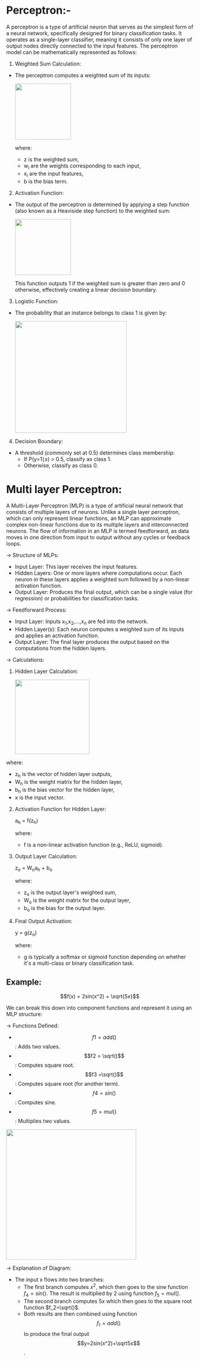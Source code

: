 # Perceptron:-
   A perceptron is a type of artificial neuron that serves as the simplest form of a neural network, specifically designed for binary classification tasks. It operates as a single-layer classifier, meaning it consists of only one layer of output nodes directly connected to the input features. The perceptron model can be mathematically represented as follows:

1. Weighted Sum Calculation:
- The perceptron computes a weighted sum of its inputs:
  
  <img src = "https://github.com/user-attachments/assets/7528690a-260f-4693-82e6-57df43c1471a" width = "150"/>

  where:
  - z is the weighted sum,
  - w<sub>i</sub> are the weights corresponding to each input,
  - x<sub>i</sub> are the input features,
  - b is the bias term.

2. Activation Function:
- The output of the perceptron is determined by applying a step function (also known as a Heaviside step function) to the weighted sum:
  
  <img src = "https://github.com/user-attachments/assets/f0b32ff9-c4df-4b45-a343-cea150163d50" width = "150"/>

  This function outputs 1 if the weighted sum is greater than zero and 0 otherwise, effectively creating a linear decision boundary.

  
3. Logistic Function:
- The probability that an instance belongs to class 1 is given by:
  
  <img src = "https://github.com/user-attachments/assets/34e22efd-9b58-4177-a7b5-1cc71e131e45" width= "300">

4. Decision Boundary:
- A threshold (commonly set at 0.5) determines class membership:
  - If P(y=1∣x) > 0.5, classify as class 1.
  - Otherwise, classify as class 0.
 
# Multi layer Perceptron:

A Multi-Layer Perceptron (MLP) is a type of artificial neural network that consists of multiple layers of neurons. Unlike a single layer perceptron, which can only represent linear functions, an MLP can approximate complex non-linear functions due to its multiple layers and interconnected neurons. The flow of information in an MLP is termed feedforward, as data moves in one direction from input to output without any cycles or feedback loops.

-> Structure of MLPs: 
- Input Layer: This layer receives the input features.
- Hidden Layers: One or more layers where computations occur. Each neuron in these layers applies a weighted sum followed by a non-linear activation function.
- Output Layer: Produces the final output, which can be a single value (for regression) or probabilities for classification tasks.

-> Feedforward Process:

- Input Layer: Inputs x<sub>1</sub>,x<sub>2</sub>,…,x<sub>n</sub> are fed into the network.
- Hidden Layer(s): Each neuron computes a weighted sum of its inputs and applies an activation function.
- Output Layer: The final layer produces the output based on the computations from the hidden layers.

-> Calculations:

1. Hidden Layer Calculation:
   
   <img src = "https://github.com/user-attachments/assets/3f0d2531-796d-4f6b-a0e5-5d1c73e0da72" width = "200"/>

  where:
   - z<sub>h</sub> is the vector of hidden layer outputs,
   - W<sub>h</sub> is the weight matrix for the hidden layer,
   - b<sub>h</sub> is the bias vector for the hidden layer,
   - x is the input vector.

2. Activation Function for Hidden Layer:

   a<sub>h</sub> = f(z<sub>h</sub>)

   where:
   - f is a non-linear activation function (e.g., ReLU, sigmoid).

3. Output Layer Calculation:
   
   z<sub>o</sub> = W<sub>o</sub>a<sub>h</sub> + b<sub>o</sub>

   where:
   - z<sub>o</sub> is the output layer's weighted sum,
   - W<sub>o</sub> is the weight matrix for the output layer,
   - b<sub>o</sub> is the bias for the output layer.

4. Final Output Activation:
   
   y = g(z<sub>o</sub>)
   
   where:
   - g is typically a softmax or sigmoid function depending on whether it's a multi-class or binary classification task.


## Example:

$$f(x) = 2sin(x^2) + \sqrt{5x}$$

We can break this down into component functions and represent it using an MLP structure:

-> Functions Defined:
- $$f1 = add()$$: Adds two values.
- $$f2 = \sqrt()$$: Computes square root.
- $$f3 =\sqrt()$$: Computes square root (for another term).
- $$f4 = sin()$$: Computes sine.
- $$f5 = mul()$$:  Multiplies two values.

 <img src = "https://github.com/user-attachments/assets/f557f9b7-79c2-40c0-987c-412bb20b0c0a" width = "350" />

-> Explanation of Diagram: 
   - The input x flows into two branches:
      - The first branch computes $x^2$, which then goes to the sine function $f_4=sin()$. The result is multiplied by 2 using function $f_5=mul()$.
      - The second branch computes $5x$ which then goes to the square root function $f_2=\sqrt()$.
      - Both results are then combined using function 
$$f_1=add()$$ to produce the final output $$y=2sin(x^2)+\sqrt5x$$.

  






